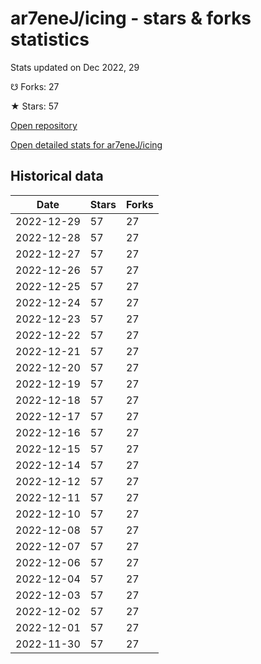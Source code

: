 # ar7eneJ/icing - stars & forks statistics

Stats updated on Dec 2022, 29

☋ Forks: 27

★ Stars: 57

[Open repository](https://github.com/ar7eneJ/icing)

[Open detailed stats for ar7eneJ/icing](https://reviewgithub.com/rep/ar7eneJ/icing)

## Historical data
| Date | Stars | Forks |
|------|-------|-------|
| 2022-12-29 | 57 | 27 | 
| 2022-12-28 | 57 | 27 | 
| 2022-12-27 | 57 | 27 | 
| 2022-12-26 | 57 | 27 | 
| 2022-12-25 | 57 | 27 | 
| 2022-12-24 | 57 | 27 | 
| 2022-12-23 | 57 | 27 | 
| 2022-12-22 | 57 | 27 | 
| 2022-12-21 | 57 | 27 | 
| 2022-12-20 | 57 | 27 | 
| 2022-12-19 | 57 | 27 | 
| 2022-12-18 | 57 | 27 | 
| 2022-12-17 | 57 | 27 | 
| 2022-12-16 | 57 | 27 | 
| 2022-12-15 | 57 | 27 | 
| 2022-12-14 | 57 | 27 | 
| 2022-12-12 | 57 | 27 | 
| 2022-12-11 | 57 | 27 | 
| 2022-12-10 | 57 | 27 | 
| 2022-12-08 | 57 | 27 | 
| 2022-12-07 | 57 | 27 | 
| 2022-12-06 | 57 | 27 | 
| 2022-12-04 | 57 | 27 | 
| 2022-12-03 | 57 | 27 | 
| 2022-12-02 | 57 | 27 | 
| 2022-12-01 | 57 | 27 | 
| 2022-11-30 | 57 | 27 | 

